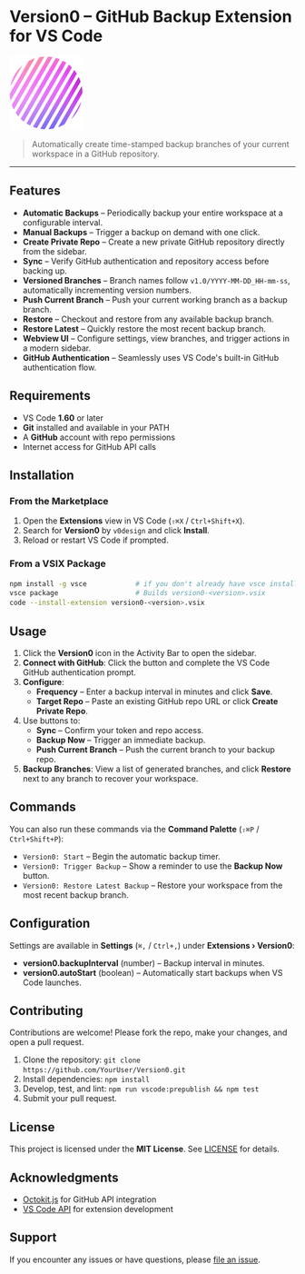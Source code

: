 # Version0 – GitHub Backup Extension for VS Code

![Version0 Logo](Version0_image.png)

> Automatically create time-stamped backup branches of your current workspace in a GitHub repository.

---

## Features

- **Automatic Backups** – Periodically backup your entire workspace at a configurable interval.
- **Manual Backups** – Trigger a backup on demand with one click.
- **Create Private Repo** – Create a new private GitHub repository directly from the sidebar.
- **Sync** – Verify GitHub authentication and repository access before backing up.
- **Versioned Branches** – Branch names follow `v1.0/YYYY-MM-DD_HH-mm-ss`, automatically incrementing version numbers.
- **Push Current Branch** – Push your current working branch as a backup branch.
- **Restore** – Checkout and restore from any available backup branch.
- **Restore Latest** – Quickly restore the most recent backup branch.
- **Webview UI** – Configure settings, view branches, and trigger actions in a modern sidebar.
- **GitHub Authentication** – Seamlessly uses VS Code's built-in GitHub authentication flow.

## Requirements

- VS Code **1.60** or later
- **Git** installed and available in your PATH
- A **GitHub** account with repo permissions
- Internet access for GitHub API calls

## Installation

### From the Marketplace

1. Open the **Extensions** view in VS Code (`⇧⌘X` / `Ctrl+Shift+X`).
2. Search for **Version0** by `v0design` and click **Install**.
3. Reload or restart VS Code if prompted.

### From a VSIX Package

```bash
npm install -g vsce            # if you don't already have vsce installed
vsce package                   # Builds version0-<version>.vsix
code --install-extension version0-<version>.vsix
```

## Usage

1. Click the **Version0** icon in the Activity Bar to open the sidebar.
2. **Connect with GitHub**: Click the button and complete the VS Code GitHub authentication prompt.
3. **Configure**:
   - **Frequency** – Enter a backup interval in minutes and click **Save**.
   - **Target Repo** – Paste an existing GitHub repo URL or click **Create Private Repo**.
4. Use buttons to:
   - **Sync** – Confirm your token and repo access.
   - **Backup Now** – Trigger an immediate backup.
   - **Push Current Branch** – Push the current branch to your backup repo.
5. **Backup Branches**: View a list of generated branches, and click **Restore** next to any branch to recover your workspace.

## Commands

You can also run these commands via the **Command Palette** (`⇧⌘P` / `Ctrl+Shift+P`):

- `Version0: Start` – Begin the automatic backup timer.
- `Version0: Trigger Backup` – Show a reminder to use the **Backup Now** button.
- `Version0: Restore Latest Backup` – Restore your workspace from the most recent backup branch.

## Configuration

Settings are available in **Settings** (`⌘,` / `Ctrl+,`) under **Extensions › Version0**:

- **version0.backupInterval** (number) – Backup interval in minutes.
- **version0.autoStart** (boolean) – Automatically start backups when VS Code launches.

## Contributing

Contributions are welcome! Please fork the repo, make your changes, and open a pull request.

1. Clone the repository: `git clone https://github.com/YourUser/Version0.git`
2. Install dependencies: `npm install`
3. Develop, test, and lint: `npm run vscode:prepublish && npm test`
4. Submit your pull request.

## License

This project is licensed under the **MIT License**. See [LICENSE](LICENSE) for details.

## Acknowledgments

- [Octokit.js](https://github.com/octokit/rest.js/) for GitHub API integration
- [VS Code API](https://code.visualstudio.com/api) for extension development

## Support

If you encounter any issues or have questions, please [file an issue](https://github.com/yourusernameS3bRR/version0/issues). 